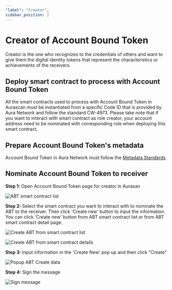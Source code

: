 ```yaml
---
"label": "Creator",
sidebar_position: 2
---
```


# Creator of Account Bound Token

Creator is the one who recognizes to the credentials of others and want to give them the digital identity tokens that represent the characteristics or achievements of the receivers.

## Deploy smart contract to process with Account Bound Token

All the smart contracts used to process with Account Bound Token in Aurascan must be instantiated from a specific Code ID that is provided by Aura Network and follow the standard CW-4973. Please take note that if you want to interact with smart contract as role creator, your account address need to be nominated with corresponding role when deploying this smart contract. 

## Prepare Account Bound Token's metadata

Account Bound Token in Aura Network must follow the [Metadata Standards](https://docs.opensea.io/docs/metadata-standards).

## Nominate Account Bound Token to receiver

**Step 1:** Open Account Bound Token page for creator in Aurasan

![ABT smart contract list](/img/aurascan/Advanced_topic_ABT_attestor_1.png)

**Step 2:** Select the smart contract you want to interact with to nominate the ABT to the receiver. Then click 'Create new' button to input the information.
You can click 'Create new' button from ABT smart contract list or from ABT smart contract detail page.

![Create ABT from smart contract list](/img/aurascan/Advanced_topic_ABT_attestor_2_1.png)

![Create ABT from smart contract details](/img/aurascan/Advanced_topic_ABT_attestor_2_2.png)

**Step 3:** Input information in the 'Create New' pop up and then click "Create"

![Popup ABT Create data](/img/aurascan/Advanced_topic_ABT_attestor_3.png)

**Step 4:** Sign the message

![Sign message](/img/aurascan/Advanced_topic_ABT_attestor_4.png)
